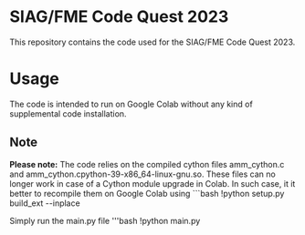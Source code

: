 # SIAG/FME Code Quest 2023
This repository contains the code used for the SIAG/FME Code Quest 2023.

# Usage
The code is intended to run on Google Colab without any kind of supplemental code installation.

## Note

**Please note:** The code relies on the compiled cython files amm_cython.c and amm_cython.cpython-39-x86_64-linux-gnu.so.
                 These files can no longer work in case of a Cython module upgrade in Colab. In such case, it it better to
                 recompile them on Google Colab using
                 ```bash
                !python setup.py build_ext --inplace

Simply run the main.py file
'''bash
!python main.py
   

